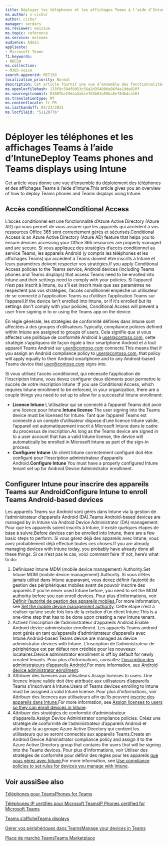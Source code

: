 ```yaml
---
title: Déployer les téléphones et les affichages Teams à l’aide d’Intune
ms.author: v-cichur
author: cichur
manager: serdars
ms.reviewer: weizxue
ms.topic: reference
ms.service: msteams
audience: Admin
appliesto:
- Microsoft Teams
f1.keywords:
- NOCSH
ms.collection:
- M365-voice
search.appverid: MET150
localization_priority: Normal
description: Cet article fournit une vue d’ensemble des fonctionnalités qui sont pris en charge par les affichages Microsoft Teams.
ms.openlocfilehash: 178f8c594f8953c56a2d354806e86f4a19de028f
ms.sourcegitcommit: 01087be29daa3abce7d3b03a55ba5ef8db4ca161
ms.translationtype: MT
ms.contentlocale: fr-FR
ms.lasthandoff: 03/23/2021
ms.locfileid: "51120776"
---
```

# <a name="deploy-teams-phones-and-teams-displays-using-intune"></a><span data-ttu-id="205d7-103">Déployer les téléphones et les affichages Teams à l’aide d’Intune</span><span class="sxs-lookup"><span data-stu-id="205d7-103">Deploy Teams phones and Teams displays using Intune</span></span>

<span data-ttu-id="205d7-104">Cet article vous donne une vue d’ensemble du déploiement des téléphones et des affichages Teams à l’aide d’Intune.</span><span class="sxs-lookup"><span data-stu-id="205d7-104">This article gives you an overview of how to deploy Teams phones and Teams displays using Intune.</span></span>

## <a name="conditional-access"></a><span data-ttu-id="205d7-105">Accès conditionnel</span><span class="sxs-lookup"><span data-stu-id="205d7-105">Conditional Access</span></span>

<span data-ttu-id="205d7-106">L’accès conditionnel est une fonctionnalité d’Azure Active Directory (Azure AD) qui vous permet de vous assurer que les appareils qui accèdent à vos ressources Office 365 sont correctement gérés et sécurisés.</span><span class="sxs-lookup"><span data-stu-id="205d7-106">Conditional Access is an Azure Active Directory (Azure AD) feature that helps you to ensure devices accessing your Office 365 resources are properly managed and are secure.</span></span>  <span data-ttu-id="205d7-107">Si vous appliquez des stratégies d’accès conditionnel au service Teams, les appareils Android (y compris les téléphones et les affichages Teams) qui accèdent à Teams doivent être inscrits à Intune et leurs paramètres doivent respecter vos stratégies.</span><span class="sxs-lookup"><span data-stu-id="205d7-107">If you apply Conditional Access policies to the Teams service, Android devices (including Teams phones and Teams displays) that access Teams need to be enrolled into Intune and their settings need to comply with your policies.</span></span>  <span data-ttu-id="205d7-108">Si l’appareil n’est pas inscrit à Intune, ou s’il est inscrit mais que ses paramètres ne respectent pas vos stratégies, l’accès conditionnel empêche un utilisateur de se connecté à l’application Teams ou d’utiliser l’application Teams sur l’appareil.</span><span class="sxs-lookup"><span data-stu-id="205d7-108">If the device isn't enrolled into Intune, or if it's enrolled but its settings don't comply with your policies, Conditional Access will prevent a user from signing in to or using the Teams app on the device.</span></span>

<span data-ttu-id="205d7-109">En règle générale, les stratégies de conformité définies dans Intune sont affectées à des groupes d’utilisateurs.</span><span class="sxs-lookup"><span data-stu-id="205d7-109">Typically, compliance policies defined within Intune are assigned to groups of users.</span></span>  <span data-ttu-id="205d7-110">Cela signifie que si vous affectez une politique de conformité Android à user@contoso.com, cette stratégie s’appliquera de façon égale à leur smartphone Android et à tout appareil Teams Android sur user@contoso.com connecté.</span><span class="sxs-lookup"><span data-stu-id="205d7-110">This means that if you assign an Android compliance policy to user@contoso.com, that policy will apply equally to their Android smartphone and to any Android-based Teams device that user@contoso.com signs into.</span></span>

<span data-ttu-id="205d7-111">Si vous utilisez l’accès conditionnel, qui nécessite l’application de l’inscription Intune, vous devez configurer deux éléments pour permettre le succès de votre inscription Intune :</span><span class="sxs-lookup"><span data-stu-id="205d7-111">If you use Conditional Access, which requires Intune enrollment to be enforced, in your organization, there are a couple things you need to set up to allow for a successful Intune enrollment:</span></span>

- <span data-ttu-id="205d7-112">**Licence Intune** L’utilisateur qui se connecté à l’appareil Teams doit avoir une licence pour Intune.</span><span class="sxs-lookup"><span data-stu-id="205d7-112">**Intune license** The user signing into the Teams device must be licensed for Intune.</span></span>  <span data-ttu-id="205d7-113">Tant que l’appareil Teams est connecté à un compte d’utilisateur dispose d’une licence Intune valide, l’appareil est automatiquement inscrit à Microsoft Intune dans le cadre du processus de inscription.</span><span class="sxs-lookup"><span data-stu-id="205d7-113">As long as the Teams device are signed in to a user account that has a valid Intune license, the device will automatically be enrolled in Microsoft Intune as part of the sign-in process.</span></span>
- <span data-ttu-id="205d7-114">**Configurer Intune** Un client Intune correctement configuré doit être configuré pour l’inscription administrateur d’appareils Android.</span><span class="sxs-lookup"><span data-stu-id="205d7-114">**Configure Intune** You must have a properly configured Intune tenant set up for Android Device Administrator enrollment.</span></span>

## <a name="configure-intune-to-enroll-teams-android-based-devices"></a><span data-ttu-id="205d7-115">Configurer Intune pour inscrire des appareils Teams sur Android</span><span class="sxs-lookup"><span data-stu-id="205d7-115">Configure Intune to enroll Teams Android-based devices</span></span>

<span data-ttu-id="205d7-116">Les appareils Teams sur Android sont gérés dans Intune via la gestion de l’administrateur d’appareils Android (DA).</span><span class="sxs-lookup"><span data-stu-id="205d7-116">Teams Android-based devices are managed by in Intune via Android Device Administrator (DA) management.</span></span> <span data-ttu-id="205d7-117">Pour que les appareils soient inscrits à Intune, il existe quelques étapes de base à suivre.</span><span class="sxs-lookup"><span data-stu-id="205d7-117">Before devices can be enrolled into Intune, there are a few basic steps to perform.</span></span>  <span data-ttu-id="205d7-118">Si vous gérez déjà des appareils avec Intune, vous avez probablement déjà effectué toutes ces choses.</span><span class="sxs-lookup"><span data-stu-id="205d7-118">If you are already managing devices with Intune today, you probably have already done all these things.</span></span>  <span data-ttu-id="205d7-119">Si ce n’est pas le cas, voici comment faire :</span><span class="sxs-lookup"><span data-stu-id="205d7-119">If not, here’s what to do:</span></span>

1. <span data-ttu-id="205d7-120">Définissez Intune MDM (mobile device management) Authority.</span><span class="sxs-lookup"><span data-stu-id="205d7-120">Set Intune MDM (mobile device management) Authority.</span></span>  <span data-ttu-id="205d7-121">Si vous n’êtes jamais utilisé dans Intune auparavant, vous devez définir l’autorité de gestion des périphériques mobiles avant de pouvoir inscrire des appareils.</span><span class="sxs-lookup"><span data-stu-id="205d7-121">If you’re never used Intune before, you need to set the MDM authority before you can enroll devices.</span></span> <span data-ttu-id="205d7-122">Pour plus d’informations, voir [Définir l’autorité de gestion des appareils mobiles.](/intune/fundamentals/mdm-authority-set)</span><span class="sxs-lookup"><span data-stu-id="205d7-122">For more information, see [Set the mobile device management authority](/intune/fundamentals/mdm-authority-set).</span></span>  <span data-ttu-id="205d7-123">Cette étape n’est à réaliser qu’une seule fois lors de la création d’un client Intune.</span><span class="sxs-lookup"><span data-stu-id="205d7-123">This is a one-time step that has to be done upon creating a new Intune tenant.</span></span>
2. <span data-ttu-id="205d7-124">Activez l’inscription de l’administrateur d’appareils Android.</span><span class="sxs-lookup"><span data-stu-id="205d7-124">Enable Android device administrator enrollment.</span></span> <span data-ttu-id="205d7-125">Les appareils Teams android sont gérés en tant qu’appareils d’administrateur d’appareils avec Intune.</span><span class="sxs-lookup"><span data-stu-id="205d7-125">Android-based Teams device are managed as device administrator devices with Intune.</span></span>  <span data-ttu-id="205d7-126">L’inscription de l’administrateur de périphérique est par défaut non créditée pour les nouveaux locataires.</span><span class="sxs-lookup"><span data-stu-id="205d7-126">Device administrator enrollment is off by default for newly created tenants.</span></span>  <span data-ttu-id="205d7-127">Pour plus d’informations, consultez [l’inscription des administrateurs d’appareils Android.](/intune/enrollment/android-enroll-device-administrator)</span><span class="sxs-lookup"><span data-stu-id="205d7-127">For more information, see [Android device administrator enrollment](/intune/enrollment/android-enroll-device-administrator).</span></span>
3. <span data-ttu-id="205d7-128">Attribuer des licences aux utilisateurs.</span><span class="sxs-lookup"><span data-stu-id="205d7-128">Assign licenses to users.</span></span> <span data-ttu-id="205d7-129">Une licence Intune valide doit être attribuée aux utilisateurs d’appareils Teams s’inscrivant à Intune.</span><span class="sxs-lookup"><span data-stu-id="205d7-129">Users of Teams devices enrolling to Intune must be assigned a valid Intune license.</span></span> <span data-ttu-id="205d7-130">Pour plus d’informations, voir Attribuer des licences aux utilisateurs afin qu’ils peuvent [inscrire des appareils dans Intune.](/intune/fundamentals/licenses-assign)</span><span class="sxs-lookup"><span data-stu-id="205d7-130">For more information, see [Assign licenses to users so they can enroll devices in Intune](/intune/fundamentals/licenses-assign).</span></span>
4. <span data-ttu-id="205d7-131">Attribuer des stratégies de conformité d’administrateur d’appareils.</span><span class="sxs-lookup"><span data-stu-id="205d7-131">Assign Device Administrator compliance policies.</span></span>  <span data-ttu-id="205d7-132">Créez une stratégie de conformité de l’administrateur d’appareils Android et attribuez-la au groupe Azure Active Directory qui contient les utilisateurs qui se seront connectés aux appareils Teams.</span><span class="sxs-lookup"><span data-stu-id="205d7-132">Create an Android Device Administrator compliance policy and assign it to the Azure Active Directory group that contains the users that will be signing into the Teams devices.</span></span> <span data-ttu-id="205d7-133">Pour plus d’informations, voir Utiliser des stratégies de conformité pour définir des règles pour les appareils [que vous gérez avec Intune.](/mem/intune/protect/device-compliance-get-started)</span><span class="sxs-lookup"><span data-stu-id="205d7-133">For more information, see [Use compliance policies to set rules for devices you manage with Intune](/mem/intune/protect/device-compliance-get-started).</span></span>

## <a name="see-also"></a><span data-ttu-id="205d7-134">Voir aussi</span><span class="sxs-lookup"><span data-stu-id="205d7-134">See also</span></span>

[<span data-ttu-id="205d7-135">Téléphones pour Teams</span><span class="sxs-lookup"><span data-stu-id="205d7-135">Phones for Teams</span></span>](phones-for-teams.md)

[<span data-ttu-id="205d7-136">Téléphones IP certifiés pour Microsoft Teams</span><span class="sxs-lookup"><span data-stu-id="205d7-136">IP Phones certified for Microsoft Teams</span></span>](teams-ip-phones.md)

[<span data-ttu-id="205d7-137">Teams s’affiche</span><span class="sxs-lookup"><span data-stu-id="205d7-137">Teams displays</span></span>](teams-displays.md)

[<span data-ttu-id="205d7-138">Gérer vos périphériques dans Teams</span><span class="sxs-lookup"><span data-stu-id="205d7-138">Manage your devices in Teams</span></span>](device-management.md)

[<span data-ttu-id="205d7-139">Place de marché Teams</span><span class="sxs-lookup"><span data-stu-id="205d7-139">Teams Marketplace</span></span>](https://office.com/teamsdevices)